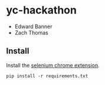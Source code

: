 # yc-hackathon

- Edward Banner
- Zach Thomas

## Install

Install the [selenium chrome extension](https://chrome.google.com/webstore/detail/selenium-ide/mooikfkahbdckldjjndioackbalphokd).

```
pip install -r requirements.txt
```
